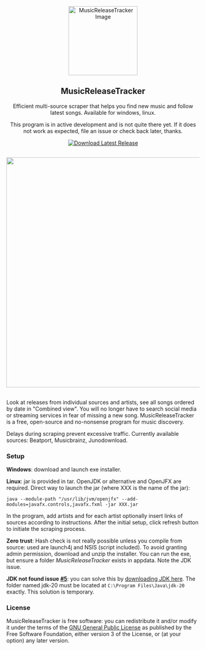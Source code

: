 <p align="center">
  <img src="https://github.com/BLCK-B/MusicReleaseTracker/assets/123077751/f432e824-6772-401e-8419-90da707887f4" width="180px" alt="MusicReleaseTracker Image">
</p>

<h2 align="center">MusicReleaseTracker</h2>

<p align="center">
Efficient multi-source scraper that helps you find new music and follow latest songs. Available for windows, linux.
</p>
<p align="center">
This program is in active development and is not quite there yet. If it does not work as expected, file an issue or check back later, thanks.
</p>

<p align="center">
  <a href="https://github.com/BLCK-B/MusicReleaseTracker/releases/latest">
    <img src="https://img.shields.io/github/v/release/BLCK-B/MusicReleaseTracker?label=Download%20Latest%20Release&sort=semver" alt="Download Latest Release">
  </a>
</p>

##

<img src="https://github.com/BLCK-B/MusicReleaseTracker/assets/123077751/2299bf41-7b3f-4992-86b6-d828b8ff23b7" width="600px"/>

##

Look at releases from individual sources and artists, see all songs ordered by date in "Combined view".
You will no longer have to search social media or streaming services in fear of missing a new song. MusicReleaseTracker is a free, open-source and no-nonsense program for music discovery.

Delays during scraping prevent excessive traffic. Currently available sources: Beatport, Musicbrainz, Junodownload.

### Setup

**Windows**: download and launch exe installer.

**Linux**: jar is provided in tar. OpenJDK or alternative and OpenJFX are required. Direct way to launch the jar (where XXX is the name of the jar):
```
java --module-path "/usr/lib/jvm/openjfx" --add-modules=javafx.controls,javafx.fxml -jar XXX.jar
```

In the program, add artists and for each artist optionally insert links of sources according to instructions.
After the initial setup, click refresh button to initiate the scraping process.

**Zero trust**: Hash check is not really possible unless you compile from source: used are launch4j and NSIS (script included). To avoid granting admin permission, download and unzip the installer. You can run the exe, but ensure a folder *MusicReleaseTracker* exists in appdata. Note the JDK issue.

**JDK not found issue [#5](https://github.com/BLCK-B/MusicReleaseTracker/issues/5)**: you can solve this by [downloading JDK here](https://www.oracle.com/java/technologies/downloads/#jdk20-windows). The folder named jdk-20 must be located at `C:\Program Files\Java\jdk-20` exactly. This solution is temporary.

### License

MusicReleaseTracker is free software: you can redistribute it and/or modify it under the terms of the [GNU General Public License](https://www.gnu.org/licenses/gpl-3.0.html) as published by the Free Software Foundation, either version 3 of the License, or (at your option) any later version.
